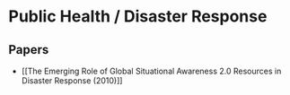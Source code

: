 # Public Health / Disaster Response

## Papers

- [[The Emerging Role of Global Situational Awareness 2.0 Resources in Disaster Response (2010)]]
